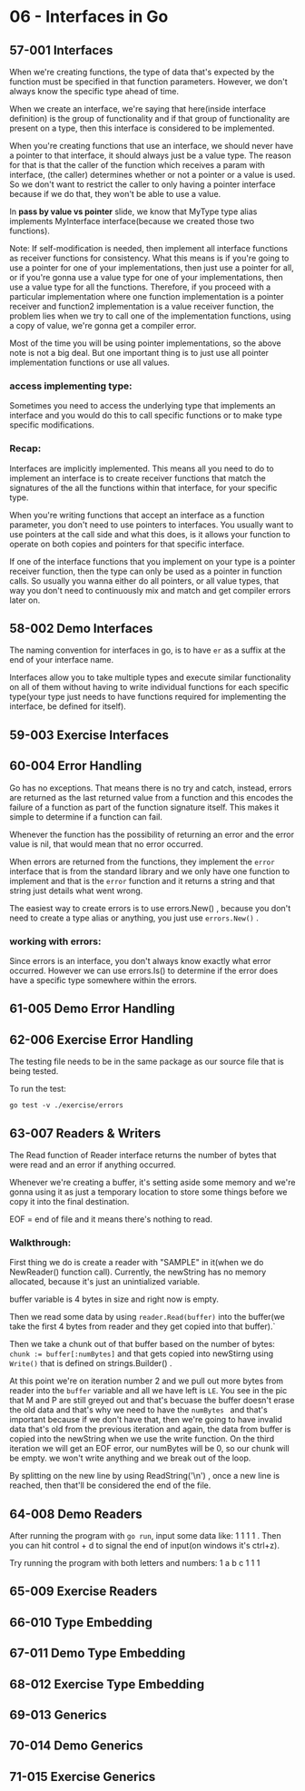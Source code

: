 # 06 - Interfaces in Go

## 57-001 Interfaces
When we're creating functions, the type of data that's expected by the function must be specified in that function parameters.
However, we don't always know the specific type ahead of time.

When we create an interface, we're saying that here(inside interface definition) is the group of functionality and if that group of 
functionality are present on a type, then this interface is considered to be implemented.

When you're creating functions that use an interface, we should never have a pointer to that interface, it should always just be a value type.
The reason for that is that the caller of the function which receives a param with interface, (the caller) determines whether or not a pointer or a value is
used. So we don't want to restrict the caller to only having a pointer interface because if we do that, they won't be able to use a value.

In **pass by value vs pointer** slide, we know that MyType type alias implements MyInterface interface(because we created those two functions).

Note:
If self-modification is needed, then implement all interface functions as receiver functions for consistency. What this means is if you're going to use a pointer
for one of your implementations, then just use a pointer for all, or if you're gonna use a value type for one of your implementations, then use a value type
for all the functions. Therefore, if you proceed with a particular implementation where one function implementation is a pointer receiver and function2 implementation is a 
value receiver function, the problem lies when we try to call one of the implementation functions, using a copy of value, we're gonna get a compiler error.

Most of the time you will be using pointer implementations, so the above note is not a big deal. But one important thing is to just use all pointer implementation functions
or use all values.

### access implementing type:
Sometimes you need to access the underlying type that implements an interface and you would do this to call specific functions or to make type specific modifications.


### Recap:
Interfaces are implicitly implemented. This means all you need to do to implement an interface is to create receiver functions that match the signatures of the all
the functions within that interface, for your specific type.

When you're writing functions that accept an interface as a function parameter, you don't need to use pointers to interfaces. You usually want to use
pointers at the call side and what this does, is it allows your function to operate on both copies and pointers for that specific interface.

If one of the interface functions that you implement on your type is a pointer receiver function, then the type can only be used as a pointer in function calls.
So usually you wanna either do all pointers, or all value types, that way you don't need to continuously mix and match and get compiler errors later on.

## 58-002 Demo Interfaces
The naming convention for interfaces in go, is to have `er` as a suffix at the end of your interface name.

Interfaces allow you to take multiple types and execute similar functionality on all of them without having to write individual functions for each specific type(your type
just needs to have functions required for implementing the interface, be defined for itself).

## 59-003 Exercise Interfaces

## 60-004 Error Handling
Go has no exceptions. That means there is no try and catch, instead, errors are returned as the last returned value from a function and this encodes the
failure of a function as part of the function signature itself. This makes it simple to determine if a function can fail.

Whenever the function has the possibility of returning an error and the error value is nil, that would mean that no error occurred.

When errors are returned from the functions, they implement the `error` interface that is from the standard library and we only have one function to implement and
that is the `error` function and it returns a string and that string just details what went wrong.

The easiest way to create errors is to use errors.New() , because you don't need to create a type alias or anything, you just use `errors.New()` .

### working with errors:
Since errors is an interface, you don't always know exactly what error occurred. However we can use errors.Is() to determine if the error does have a specific type somewhere
within the errors.

## 61-005 Demo Error Handling

## 62-006 Exercise Error Handling
The testing file needs to be in the same package as our source file that is being tested.

To run the test:
```shell
go test -v ./exercise/errors
```

## 63-007 Readers & Writers
The Read function of Reader interface returns the number of bytes that were read and an error if anything occurred.

Whenever we're creating a buffer, it's setting aside some memory and we're gonna using it as just a temporary location to store some things before we copy it into the
final destination.

EOF = end of file and it means there's nothing to read.

### Walkthrough:
First thing we do is create a reader with "SAMPLE" in it(when we do NewReader() function call).
Currently, the newString has no memory allocated, because it's just an unintialized variable.

buffer variable is 4 bytes in size and right now is empty.

Then we read some data by using `reader.Read(buffer)` into the buffer(we take the first 4 bytes from reader and they get copied into that buffer).`

Then we take a chunk out of that buffer based on the number of bytes: `chunk := buffer[:numBytes]` and that gets copied into newStirng using `Write()` that
is defined on strings.Builder() . 

At this point we're on iteration number 2 and we pull out more bytes from reader into the `buffer` variable and all we have left is `LE`. You see in the pic that
M and P are still greyed out and that's becuase the buffer doesn't erase the old data and that's why we need to have the `numBytes ` and that's important because
if we don't have that, then we're going to have invalid data that's old from the previous iteration and again, the data from buffer is copied into the newString when we use
the write function. On the third iteration we will get an EOF error, our numBytes will be 0, so our chunk will be empty. we won't write anything and we break out of the loop.

By splitting on the new line by using ReadString('\n') , once a new line is reached, then that'll be considered the end of the file.

## 64-008 Demo Readers
After running the program with `go run`, input some data like: 1 1 1 1 . Then you can hit control + d to signal the end of input(on windows it's ctrl+z).

Try running the program with both letters and numbers: 1 a b c 1 1 1

## 65-009 Exercise Readers


## 66-010 Type Embedding
## 67-011 Demo Type Embedding
## 68-012 Exercise Type Embedding
## 69-013 Generics
## 70-014 Demo Generics
## 71-015 Exercise Generics